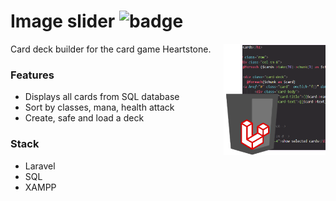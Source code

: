 # Image slider ![badge]

<img src="x_github/dbuilder.png" align="right"
     title="imgage slider" width="163" height="178">

Card deck builder for the card game Heartstone.

[badge]: https://img.shields.io/badge/status-in%20development-orange

### Features

- Displays all cards from SQL database
- Sort by classes, mana, health attack
- Create, safe and load a deck

### Stack
- Laravel
- SQL
- XAMPP